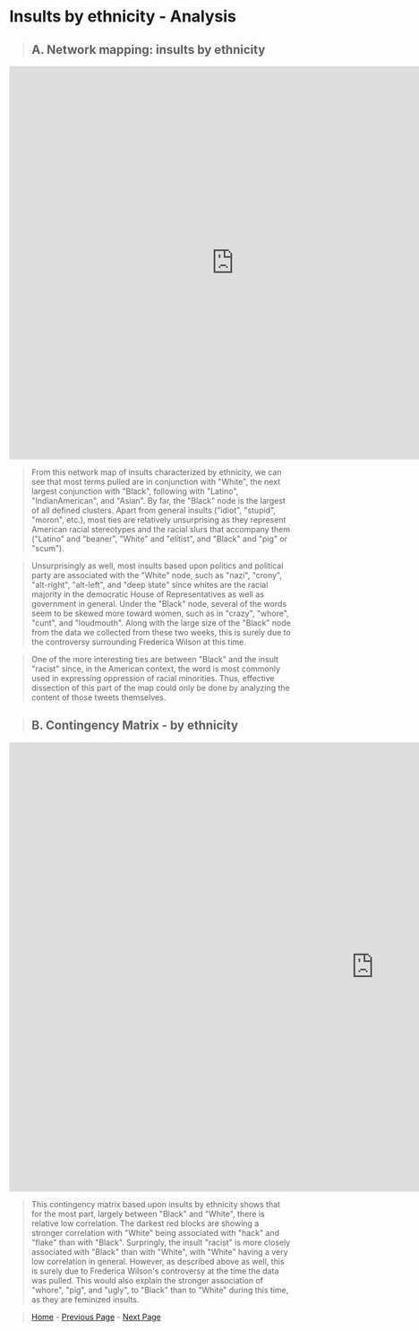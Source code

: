 # Insults by ethnicity - Analysis 

> ## A. Network mapping: insults by ethnicity 
<iframe src="https://documents.cortext.net/b94a/b94ae6d5bc3a97ae80b5cf28db4dfcb5/53454/maps/hn-usrep26876_7218top150-ISItermsethnicity_bigdatabase-ISItermsinsultsintweets-chi2cooc-99999-oT1.79-9999-louFalse.pdf" frameborder="0" style="overflow:hidden;border:1px solid #DDDDDD;" width="800" height="700" allowfullscreen></iframe>

> From this network map of insults characterized by ethnicity, we can see that most terms pulled are in conjunction with "White", the next largest conjunction with "Black", following with "Latino", "IndianAmerican", and "Asian". By far, the "Black" node is the largest of all defined clusters. Apart from general insults ("idiot", "stupid", "moron", etc.), most ties are relatively unsurprising as they represent American racial stereotypes and the racial slurs that accompany them ("Latino" and "beaner", "White" and "elitist", and "Black" and "pig" or "scum").

> Unsurprisingly as well, most insults based upon politics and political party are associated with the "White" node, such as "nazi", "crony", "alt-right", "alt-left", and "deep state" since whites are the racial majority in the democratic House of Representatives as well as government in general. Under the "Black" node, several of the words seem to be skewed more toward women, such as in "crazy", "whore", "cunt", and "loudmouth". Along with the large size of the "Black" node from the data we collected from these two weeks, this is surely due to the controversy surrounding Frederica Wilson at this time.

> One of the more interesting ties are between "Black" and the insult "racist" since, in the American context, the word is most commonly used in expressing oppression of racial minorities. Thus, effective dissection of this part of the map could only be done by analyzing the content of those tweets themselves.

> ## B. Contingency Matrix - by ethnicity 
<iframe src="https://documents.cortext.net/fbca/fbcaeded6ac5e4423d90eb1d271f844e/53453/contingency_matrix-usrep2-logFalse-ISItermsethnicity_bigdatabase-ISItermsinsultsintweets-y6876_7218-reordered-nFchi2.pdf" frameborder="0" style="overflow:hidden;border:1px solid #DDDDDD;" width="1300" height="800" allowfullscreen></iframe>

> This contingency matrix based upon insults by ethnicity shows that for the most part, largely between "Black" and "White", there is relative low correlation. The darkest red blocks are showing a stronger correlation with "White" being associated with "hack" and "flake" than with "Black". Surpringly, the insult "racist" is more closely associated with "Black" than with "White", with "White" having a very low correlation in general. However, as described above as well, this is surely due to Frederica Wilson's controversy at the time the data was pulled. This would also explain the stronger association of "whore", "pig", and "ugly", to "Black" than to "White" during this time, as they are feminized insults.

> [Home](index.md) - [Previous Page](page4.md) - [Next Page](page6.md)
